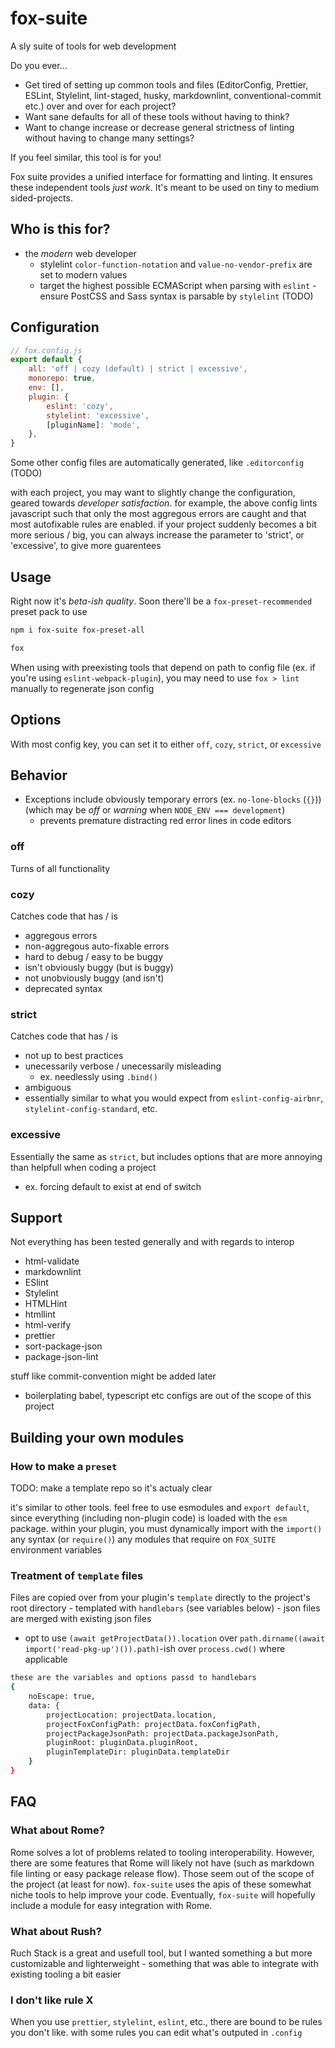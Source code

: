 # fox-suite

A sly suite of tools for web development

Do you ever...

-   Get tired of setting up common tools and files (EditorConfig, Prettier, ESLint, Stylelint, lint-staged, husky, markdownlint, conventional-commit etc.) over and over for each project?
-   Want sane defaults for all of these tools without having to think?
-   Want to change increase or decrease general strictness of linting without having to change many settings?

If you feel similar, this tool is for you!

Fox suite provides a unified interface for formatting and linting. It ensures these independent tools _just work_. It's meant to be used on tiny to medium sided-projects.

## Who is this for?

-   the _modern_ web developer
    -   stylelint `color-function-notation` and `value-no-vendor-prefix` are set to modern values
    -   target the highest possible ECMAScript when parsing with `eslint` - ensure PostCSS and Sass syntax is parsable by `stylelint` (TODO)

## Configuration

```js
// fox.config.js
export default {
	all: 'off | cozy (default) | strict | excessive',
	monorepo: true,
	env: [],
	plugin: {
		eslint: 'cozy',
		stylelint: 'excessive',
		[pluginName]: 'mode',
	},
}
```

Some other config files are automatically generated, like `.editorconfig` (TODO)

with each project, you may want to slightly change the configuration, geared towards _developer satisfaction_. for example, the above config lints javascript such that only the most aggregous errors are caught and that most autofixable rules are enabled. if your project suddenly becomes a bit more serious / big, you can always increase the parameter to 'strict', or 'excessive', to give more guarentees

## Usage

Right now it's _beta-ish quality_. Soon there'll be a `fox-preset-recommended` preset pack to use

```sh
npm i fox-suite fox-preset-all

fox
```

When using with preexisting tools that depend on path to config file (ex. if you're using `eslint-webpack-plugin`), you may need to use `fox > lint` manually to regenerate json config

## Options

With most config key, you can set it to either `off`, `cozy`, `strict`, or `excessive`

## Behavior

-   Exceptions include obviously temporary errors (ex. `no-lone-blocks` (`{}`)) (which may be _off_ or _warning_ when `NODE_ENV === development`)
    -   prevents premature distracting red error lines in code editors

### off

Turns of all functionality

### cozy

Catches code that has / is

-   aggregous errors
-   non-aggregous auto-fixable errors
-   hard to debug / easy to be buggy
-   isn't obviously buggy (but is buggy)
-   not unobviously buggy (and isn't)
-   deprecated syntax

### strict

Catches code that has / is

-   not up to best practices
-   unecessarily verbose / unecessarily misleading
    -   ex. needlessly using `.bind()`
-   ambiguous
-   essentially similar to what you would expect from `eslint-config-airbnr`, `stylelint-config-standard`, etc.

### excessive

Essentially the same as `strict`, but includes options that are
more annoying than helpfull when coding a project

-   ex. forcing default to exist at end of switch

## Support

Not everything has been tested generally and with regards to interop

-   html-validate
-   markdownlint
-   ESlint
-   Stylelint
-   HTMLHint
-   htmllint
-   html-verify
-   prettier
-   sort-package-json
-   package-json-lint

stuff like commit-convention might be added later

-   boilerplating babel, typescript etc configs are out of the scope of this project

## Building your own modules

### How to make a `preset`

TODO: make a template repo so it's actualy clear

it's similar to other tools. feel free to use esmodules and `export default`, since everything (including non-plugin code) is loaded with the `esm` package. within your plugin, you must dynamically import with the `import()` any syntax (or `require()`) any modules that require on `FOX_SUITE` environment variables

### Treatment of `template` files

Files are copied over from your plugin's `template` directly to the project's root directory - templated with `handlebars` (see variables below) - json files are merged with existing json files

-   opt to use `(await getProjectData()).location` over `path.dirname((await import('read-pkg-up')()).path)`-ish over `process.cwd()` where applicable

```sh
these are the variables and options passd to handlebars
{
	noEscape: true,
	data: {
		projectLocation: projectData.location,
		projectFoxConfigPath: projectData.foxConfigPath,
		projectPackageJsonPath: projectData.packageJsonPath,
		pluginRoot: pluginData.pluginRoot,
		pluginTemplateDir: pluginData.templateDir
	}
}
```

## FAQ

### What about Rome?

Rome solves a lot of problems related to tooling interoperability. However, there are some features that Rome will likely not have (such as markdown file linting or easy package release flow). Those seem out of the scope of the project (at least for now). `fox-suite` uses the apis of these somewhat niche tools to help improve your code. Eventually, `fox-suite` will hopefully include a module for easy integration with Rome.

### What about Rush?

Ruch Stack is a great and usefull tool, but I wanted something a but more customizable and lighterweight - something that was able to integrate with existing tooling a bit easier

### I don't like rule X

When you use `prettier`, `stylelint`, `eslint`, etc., there are bound to be rules you don't like. with some rules you can edit what's outputed in `.config`
